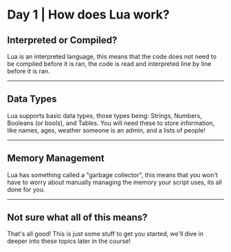 # Day 1 | How does Lua work?

## Interpreted or Compiled?
Lua is an interpreted language, this means that the code does not need to be compiled before it is ran, the code is read and interpreted line by line before it is ran.

---

## Data Types
Lua supports basic data types, those types being: Strings, Numbers, Booleans (or bools), and Tables. You will need these to store information, like names, ages, weather someone is an admin, and a lists of people!

---
## Memory Management
Lua has something called a "garbage collector", this means that you won't have to worry about manually managing the memory your script uses, its all done for you. 

---
## Not sure what all of this means?
That's all good! This is just some stuff to get you started, we'll dive in deeper into these topics later in the course!